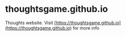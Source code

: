 # thoughtsgame.github.io
Thoughts website. Visit [https://thoughtsgame.github.io](https://thoughtsgame.github.io) for more info
